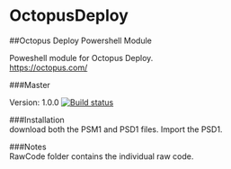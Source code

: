# OctopusDeploy
##Octopus Deploy Powershell Module

Poweshell module for Octopus Deploy.  
https://octopus.com/

###Master

Version: 1.0.0
[![Build status](https://ci.appveyor.com/api/projects/status/ywqa6uoqeru4y2el/branch/master?svg=true)](https://ci.appveyor.com/project/jeffbuenting/octopusdeploy/branch/master)

###Installation   
download both the PSM1 and PSD1 files. Import the PSD1.

###Notes   
RawCode folder contains the individual raw code.

